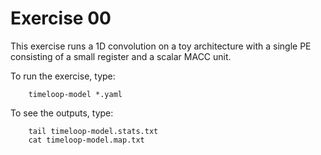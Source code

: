 Exercise 00
===========

This exercise runs a 1D convolution on a toy architecture with a single PE consisting of a small register and a scalar MACC unit.

To run the exercise, type:
```
    timeloop-model *.yaml
```

To see the outputs, type:
```
    tail timeloop-model.stats.txt
    cat timeloop-model.map.txt
```
